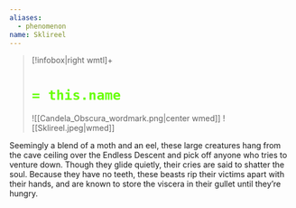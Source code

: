 ```yaml
---
aliases:
  - phenomenon
name: Sklireel
---
```


> [!infobox|right wmtl]+
> # <font color="#66ff00">`= this.name`</font>
> ![[Candela_Obscura_wordmark.png|center wmed]] 
> ![[Sklireel.jpeg|wmed]] 


Seemingly a blend of a moth and an eel, these large creatures hang from the cave ceiling over the Endless Descent and pick off anyone who tries to venture down. Though they glide quietly, their cries are said to shatter the soul. Because they have no teeth, these beasts rip their victims apart with their hands, and are known to store the viscera in their gullet until they’re hungry.